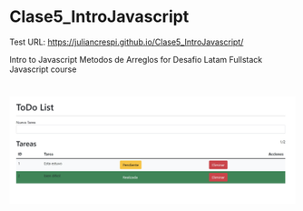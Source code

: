 # Clase5_IntroJavascript

Test URL: https://juliancrespi.github.io/Clase5_IntroJavascript/

Intro to Javascript Metodos de Arreglos for Desafio Latam Fullstack Javascript course
#

#
![image](/assets/img/Screenshot.jpg)

#
